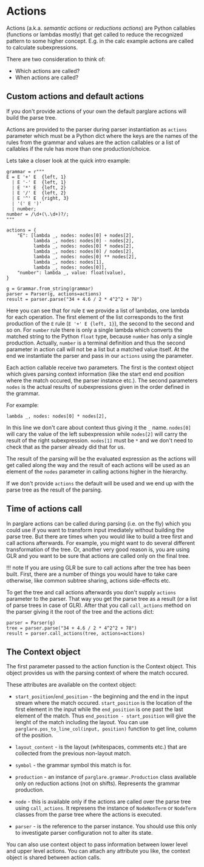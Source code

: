# Actions

Actions (a.k.a. _semantic actions_ or _reductions actions_) are Python callables
(functions or lambdas mostly) that get called to reduce the recognized pattern
to some higher concept. E.g. in the calc example actions are called to calculate
subexpressions.

There are two consideration to think of:

- Which actions are called?
- When actions are called?

## Custom actions and default actions

If you don't provide actions of your own the default parglare actions will build
the parse tree.

Actions are provided to the parser during parser instantiation as `actions`
parameter which must be a Python dict where the keys are the names of the rules
from the grammar and values are the action callables or a list of callables if
the rule has more than one production/choice.

Lets take a closer look at the quick intro example:

    grammar = r"""
    E = E '+' E  {left, 1}
      | E '-' E  {left, 1}
      | E '*' E  {left, 2}
      | E '/' E  {left, 2}
      | E '^' E  {right, 3}
      | '(' E ')'
      | number;
    number = /\d+(\.\d+)?/;
    """

    actions = {
        "E": [lambda _, nodes: nodes[0] + nodes[2],
              lambda _, nodes: nodes[0] - nodes[2],
              lambda _, nodes: nodes[0] * nodes[2],
              lambda _, nodes: nodes[0] / nodes[2],
              lambda _, nodes: nodes[0] ** nodes[2],
              lambda _, nodes: nodes[1],
              lambda _, nodes: nodes[0]],
        "number": lambda _, value: float(value),
    }

    g = Grammar.from_string(grammar)
    parser = Parser(g, actions=actions)
    result = parser.parse("34 + 4.6 / 2 * 4^2^2 + 78")

Here you can see that for rule `E` we provide a list of lambdas, one lambda for
each operation. The first element of the list corresponds to the first
production of the `E` rule (`E '+' E {left, 1}`), the second to the second and
so on. For `number` rule there is only a single lambda which converts the
matched string to the Python `float` type, because `number` has only a single
production. Actually, `number` is a terminal definition and thus the second
parameter in action call will not be a list but a matched value itself. At the
end we instantiate the parser and pass in our `actions` using the parameter.

Each action callable receive two parameters. The first is the context object
which gives parsing context information (like the start end end position where
the match occured, the parser instance etc.). The second parameters `nodes` is
the actual results of subexpressions given in the order defined in the grammar.

For example:

    lambda _, nodes: nodes[0] * nodes[2],

In this line we don't care about context thus giving it the `_` name. `nodes[0]`
will cary the value of the left subexpression while `nodes[2]` will carry the
result of the right subexpression. `nodes[1]` must be `*` and we don't need to
check that as the parser already did that for us.

The result of the parsing will be the evaluated expression as the actions will
get called along the way and the result of each actions will be used as an
element of the `nodes` parameter in calling actions higher in the hierarchy.

If we don't provide `actions` the default will be used and we end up with the
parse tree as the result of the parsing.


## Time of actions call

In parglare actions can be called during parsing (i.e. on the fly) which you
could use if you want to transform input imediately without building the parse
tree. But there are times when you would like to build a tree first and call
actions afterwards. For example, you might want to do several different
transformation of the tree. Or, another very good reason is, you are using GLR
and you want to be sure that actions are called only on the final tree.

!!! note
    If you are using GLR be sure to call actions after the tree has been built.
    First, there are a number of things you would have to take care otherwise,
    like common subtree sharing, actions side-effects etc.

To get the tree and call actions afterwards you don't supply `actions` parameter
to the parser. That way you get the parse tree as a result (or a list of parse
trees in case of GLR). After that you call `call_actions` method on the parser
giving it the root of the tree and the actions dict:

    parser = Parser(g)
    tree = parser.parse("34 + 4.6 / 2 * 4^2^2 + 78")
    result = parser.call_actions(tree, actions=actions)


## The Context object

The first parameter passed to the action function is the Context object. This
object provides us with the parsing context of where the match occured.

These attributes are available on the context object:

- `start_position`/`end_position` - the beginning and the end in the input
  stream where the match occured. `start_position` is the location of the first
  element in the input while the `end_position` is one past the last element of
  the match. Thus `end_position - start_position` will give the lenght of the
  match including the layout. You can use `parglare.pos_to_line_col(input,
  position)` function to get line, column of the position.

- `layout_content` - is the layout (whitespaces, comments etc.) that are
  collected from the previous non-layout match.

- `symbol` - the grammar symbol this match is for.

- `production` - an instance of `parglare.grammar.Production` class available
  only on reduction actions (not on shifts). Represents the grammar production.

- `node` - this is available only if the actions are called over the parse tree
  using `call_actions`. It represens the instance of `NodeNonTerm` or `NodeTerm`
  classes from the parse tree where the actions is executed.

- `parser` - is the reference to the parser instance. You should use this only
  to investigate parser configuration not to alter its state.

You can also use context object to pass information between lower level and
upper level actions. You can attach any attribute you like, the context object
is shared between action calls.
